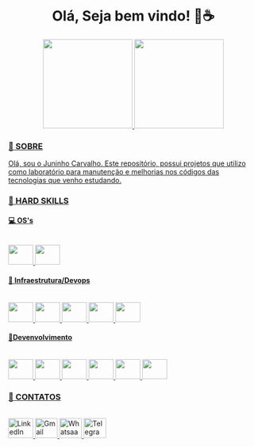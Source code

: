 <h1 align="center"> Olá, Seja bem vindo! 👋☕ </h1>

<div align="center">
  <a href="https://github.com/jacivaldocarvalho">
  <img height="180em" src="https://github-readme-stats.vercel.app/api?username=jacivaldocarvalho&show_icons=true&theme=dark&include_all_commits=true&count_private=true"/>
  <img height="180em" src="https://github-readme-stats.vercel.app/api/top-langs/?username=jacivaldocarvalho&layout=compact&langs_count=10&theme=dark"/>
</div>
  
### 📂 SOBRE
Olá, sou o Juninho Carvalho. Este repositório, possui projetos que utilizo como laboratório para manutenção e melhorias nos códigos das tecnologias que venho estudando.
  
### 📂 HARD SKILLS

 #### 💻 OS's
 <div style="display: inline_block"<><br>
  <img width="50" height="40" src="https://cdn.jsdelivr.net/gh/devicons/devicon@latest/icons/linux/linux-original.svg" />
  <img width="50" height="40" src="https://cdn.jsdelivr.net/gh/devicons/devicon@latest/icons/windows11/windows11-original.svg" />            
 </div>

#### 🔧 Infraestrutura/Devops
 <div style="display: inline_block"<><br>
   <img width="50" height="40" src="https://cdn.jsdelivr.net/gh/devicons/devicon@latest/icons/bash/bash-original.svg""/> 
  <img width="50" height="40" src="https://cdn.jsdelivr.net/gh/devicons/devicon/icons/git/git-original.svg" /> 
  <img width="50" height="40" src="https://cdn.jsdelivr.net/gh/devicons/devicon/icons/docker/docker-original-wordmark.svg" />
  <img width="50" height="40" src="https://cdn.jsdelivr.net/gh/devicons/devicon/icons/kubernetes/kubernetes-plain-wordmark.svg" />      
  <img width="50" height="40" src="https://cdn.jsdelivr.net/gh/devicons/devicon/icons/terraform/terraform-original.svg" />               
 </div>

#### 👾Devenvolvimento
<div style="display: inline_block"><br>
  <img width="50" height="40" src="https://cdn.jsdelivr.net/gh/devicons/devicon/icons/c/c-original.svg" />
  <img width="50" height="40" src="https://cdn.jsdelivr.net/gh/devicons/devicon/icons/python/python-original.svg" />   
  <img width="50" height="40" src="https://cdn.jsdelivr.net/gh/devicons/devicon/icons/react/react-original.svg">
  <img width="50" height="40" src="https://cdn.jsdelivr.net/gh/devicons/devicon/icons/html5/html5-original.svg">
  <img width="50" height="40" src="https://cdn.jsdelivr.net/gh/devicons/devicon/icons/css3/css3-original.svg">
  <img width="50" height="40" src="https://cdn.jsdelivr.net/gh/devicons/devicon/icons/javascript/javascript-original.svg">
</div>

 ### 📂 CONTATOS
  <div style="display: inline_block"<><br>

  <a href="https://www.linkedin.com/in/jacivaldocarvalho/" target="_blank">
    <img width="50" height="40" src="https://cdn.jsdelivr.net/gh/devicons/devicon@latest/icons/linkedin/linkedin-original.svg" alt="LinkedIn"/>
  </a>

   <a href="mailto:jacivaldocarvalho@gmail.com" target="_blank">
    <img width="45" height="40" src="https://github.com/user-attachments/assets/40b4ba5d-89cb-4b2c-8428-5a1c86c77c94" alt="Gmail"/>
  </a>
  
  <a href="https://api.whatsapp.com/send/?phone=5591983476145" target="_blank">
    <img width="45" height="40" src="https://github.com/user-attachments/assets/4a185b4b-a0c1-45df-92e3-e48c27e5302c" alt="Whatsaap"/>
  </a>

  <a href="https://t.me/jacivaldocarvalho" target="_blank">
    <img width="45" height="40" src="https://github.com/user-attachments/assets/08f7f689-3c30-424a-ae6d-a560e534bd8a" alt="Telegram"/>
  </a>

 </div>
 
<!--
 ![Snake animation](https://github.com/jacivaldocarvalho/jacivaldocarvalho/blob/output/github-contribution-grid-snake.svg)

 

**jacivaldocarvalho/jacivaldocarvalho** is a ✨ _special_ ✨ repository because its `README.md` (this file) appears on your GitHub profile.

Here are some ideas to get you started:

- 🔭 I’m currently working on ...
- 🌱 I’m currently learning ...
- 👯 I’m looking to collaborate on ...
- 🤔 I’m looking for help with ...
- 💬 Ask me about ...
- 📫 How to reach me: ...
- 😄 Pronouns: ...
- ⚡ Fun fact: ...
-->
